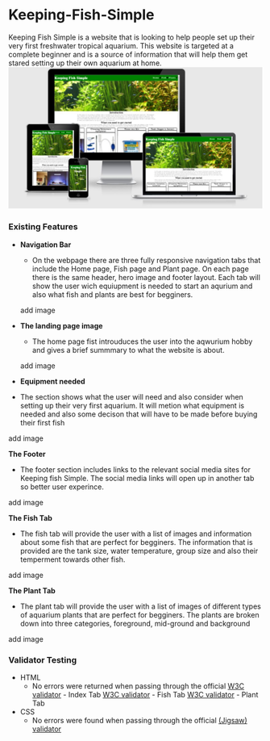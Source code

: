 # Keeping-Fish-Simple
Keeping Fish Simple is a website that is looking to help people set up their very first freshwater tropical aquarium. This website is targeted at a complete beginner and is a source of information that will help them get stared setting up their own aquarium at home.
![Responsive image](https://github.com/Damhan91/Keeping-Fish-Simple/blob/main/assets/images/Responsive.JPG)

### Existing Features

- __Navigation Bar__

    - On the webpage there are three fully responsive navigation tabs that include the Home page, Fish page and Plant page. On each page there is the same header, hero image and footer layout. Each tab will show the user wich equiupment is needed to start an aqurium and also what fish and plants are best for begginers.

    add image

- __The landing page image__

  - The home page fist introuduces the user into the aqwurium hobby and gives a brief summmary to what the website is about.  

  add image

- __Equipment needed__

- The section shows what the user will need and also consider when setting up their very first aquarium. It will metion what equipment is needed and also some decison that will have to be made before buying their first fish

add image

__The Footer__ 

- The footer section includes links to the relevant social media sites for Keeping fish Simple. The social media links will open up in another tab so better user experince.

add image

__The Fish Tab__ 

- The fish tab will provide the user with a list of images and information about some fish that are perfect for begginers. The information that is provided are the tank size, water temperature, group size and also their temperment towards other fish.

add image

__The Plant Tab__ 

- The plant tab will provide the user with a list of images of different types of aquarium plants that are perfect for begginers. The plants are broken down into three categories, foreground, mid-ground and background

add image

### Validator Testing 

- HTML
  - No errors were returned when passing through the official  [W3C validator](https://validator.w3.org/nu/#textarea) - Index Tab
  [W3C validator](https://validator.w3.org/nu/#textarea) - Fish Tab
  [W3C validator](https://validator.w3.org/nu/#textarea) - Plant Tab
- CSS
  - No errors were found when passing through the official [(Jigsaw) validator](https://jigsaw.w3.org/css-validator/validator?uri=https%3A%2F%2Fdamhan91.github.io%2FKeeping-Fish-Simple%2F&profile=css3svg&usermedium=all&warning=1&vextwarning=&lang=en)
     



